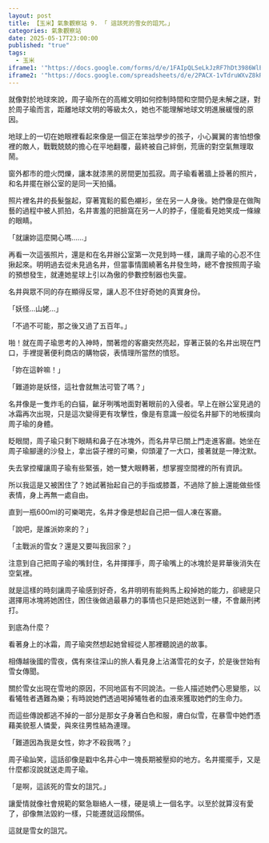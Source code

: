 ```yaml
---
layout: post
title: 【玉米】氣象觀察站 9. 「 這該死的雪女的詛咒。」
categories: 氣象觀察站
date: 2025-05-17T23:00:00
published: "true"
tags:
  - 玉米
iframe1: '"https://docs.google.com/forms/d/e/1FAIpQLSeLkJzRF7hDt3986WlEH7cSogVFe0DlbY1VaUGy0uY2uxUxog/viewform?embedded=true"'
iframe2: '"https://docs.google.com/spreadsheets/d/e/2PACX-1vTdruWXvZ8kRIqRqcJRv0TUfVuB73srQe_Trfm0ZZeVBjPv-_Yn6UOrU8l8L2jLboUvS03_Qb8M_GXD/pubhtml?gid=433259257&amp;single=true&amp;widget=true&amp;headers=false"'
---
```

就像對於地球來說，周子瑜所在的高維文明如何控制時間和空間仍是未解之謎，對於周子瑜而言，距離地球文明的等級太久，她也不能理解地球文明進展緩慢的原因。

地球上的一切在她眼裡看起來像是一個正在笨拙學步的孩子，小心翼翼的害怕想像裡的敵人，戰戰兢兢的擔心在平地翻覆，最終被自己絆倒，荒唐的對空氣無理取鬧。

窗外都市的燈火閃爍，讓本就漆黑的房間更加孤寂。周子瑜看著牆上掛著的照片，和名井擺在辦公室的是同一天拍攝。

照片裡名井的長髮盤起，穿著寬鬆的藍色襯衫，坐在另一人身後。她們像是在做陶藝的過程中被人抓拍，名井害羞的把臉窩在另一人的脖子，僅能看見她笑成一條線的眼睛。

「就讓妳這麼開心嗎......」

再看一次這張照片，還是和在名井辦公室第一次見到時一樣，讓周子瑜的心忍不住揪起來。明明過去從未見過名井，但當事情圍繞著名井發生時，總不會按照周子瑜的預想發生，就連她星球上引以為傲的參數控制器也失靈。

名井與眾不同的存在顯得反常，讓人忍不住好奇她的真實身份。

「妖怪...山姥...」

「不過不可能，那之後又過了五百年。」

啪！就在周子瑜思考的入神時，關著燈的客廳突然亮起，穿著正裝的名井出現在門口，手裡提著便利商店的購物袋，表情理所當然的憤怒。

「妳在這幹嘛！」

「難道妳是妖怪，這社會就無法可管了嗎？」

名井像是一隻炸毛的白貓，齜牙咧嘴地面對著眼前的入侵者。早上在辦公室見過的冰霜再次出現，只是這次變得更有攻擊性，像是有意識一般從名井腳下的地板撲向周子瑜的身體。

眨眼間，周子瑜只剩下眼睛和鼻子在冰塊外，而名井早已關上門走進客廳。她坐在周子瑜腳邊的沙發上，拿出袋子裡的可樂，仰頭灌了一大口，接著就是一陣沈默。

失去掌控權讓周子瑜有些緊張，她一雙大眼轉著，想掌握空間裡的所有資訊。

所以我這是又被困住了？她試著抬起自己的手指或膝蓋，不過除了臉上還能做些怪表情，身上再無一處自由。

直到一瓶600ml的可樂喝完，名井才像是想起自己把一個人凍在客廳。

「說吧，是誰派妳來的？」

「主戰派的雪女？還是又要叫我回家？」

注意到自己把周子瑜的嘴封住，名井揮揮手，周子瑜嘴上的冰塊於是昇華後消失在空氣裡。

就是這樣的時刻讓周子瑜感到好奇，名井明明有能夠馬上殺掉她的能力，卻總是只選擇用冰塊將她困住，困住後做過最暴力的事情也只是把她送到一樓，不會嚴刑拷打。

到底為什麼？

看著身上的冰霜，周子瑜突然想起她曾經從人那裡聽說過的故事。

相傳越後國的雪夜，偶有來往深山的旅人看見身上沾滿雪花的女子，於是後世始有雪女傳聞。

關於雪女出現在雪地的原因，不同地區有不同說法。一些人描述她們心思變態，以看犧牲者遇難為樂；有時說她們透過喝掉犧牲者的血液來獲取她們的生命力。

而這些傳說都逃不掉的一部分是那女子身著白色和服，膚白似雪，在暴雪中她們憑藉美貌惹人憐愛，與來往男性結為連理。

「難道因為我是女性，妳才不殺我嗎？」

周子瑜訕笑，這話卻像是戳中名井心中一塊長期被壓抑的地方。名井擺擺手，又是什麼都沒說就送走周子瑜。

「是啊，這該死的雪女的詛咒。」

讓愛情就像社會規範的緊急聯絡人一樣，硬是填上一個名字。以至於就算沒有愛了，卻像無法毀約一樣，只能遷就這段關係。

這就是雪女的詛咒。